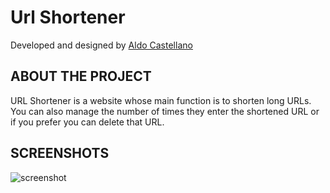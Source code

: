 # Url Shortener
Developed and designed by [Aldo Castellano](https://www.linkedin.com/in/aldo-castellano/ "Aldo Castellano")

## ABOUT THE PROJECT

URL Shortener is a website whose main function is to shorten long URLs. You can also manage the number of times they enter the shortened URL or if you prefer you can delete that URL.

## SCREENSHOTS
![screenshot](https://user-images.githubusercontent.com/92597205/174863037-6c6e124d-15d5-4b41-92fd-3edc56c6066f.svg)

